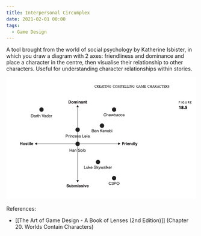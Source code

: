 ```yaml
---
title: Interpersonal Circumplex
date: 2021-02-01 00:00
tags:
  - Game Design 
---
```


A tool brought from the world of social psychology by Katherine Isbister, in which you draw a diagram with 2 axes: friendliness and dominance and place a character in the centre, then visualise their relationship to other characters. Useful for understanding character relationships within stories.

![interpersonal cirumplex](./_media/relationship-to-character.png)

References:

* [[The Art of Game Design - A Book of Lenses (2nd Edition)]] (Chapter 20. Worlds Contain Characters)
